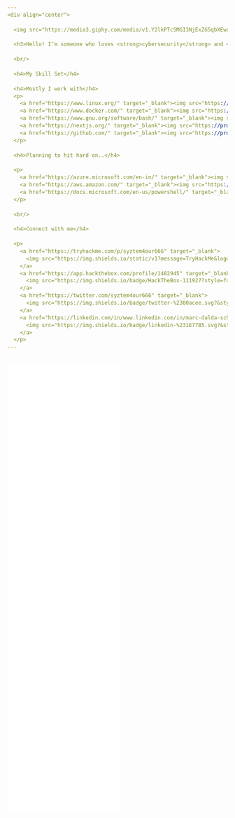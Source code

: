 ```yaml
---
<div align="center">

  <img src="https://media3.giphy.com/media/v1.Y2lkPTc5MGI3NjExZG5qbXEwaG56bXpmOG92eGlkMHl2MG1ycjJiamFwcXE2YWFqd2dwciZlcD12MV9pbnRlcm5hbF9naWZfYnlfaWQmY3Q9Zw/vfg92uVyrc3aU/giphy.gif" alt="GIF" />

  <h3>Hello! I’m someone who loves <strong>cybersecurity</strong> and <strong>sysadmin</strong>, always active on <strong>HTB</strong> and <strong>TryHackMe</strong>, and constantly learning. Sometimes I build, other times I destroy.</h3>

  <br/>
  
  <h4>My Skill Set</h4>

  <h4>Mostly I work with</h4>
  <p>
    <a href="https://www.linux.org/" target="_blank"><img src="https://profilinator.rishav.dev/skills-assets/linux-original.svg" alt="Linux" height="50" style="margin: 10px"/></a>
    <a href="https://www.docker.com/" target="_blank"><img src="https://profilinator.rishav.dev/skills-assets/docker-original-wordmark.svg" alt="Docker" height="50" style="margin: 10px"/></a>
    <a href="https://www.gnu.org/software/bash/" target="_blank"><img src="https://profilinator.rishav.dev/skills-assets/gnu_bash-icon.svg" alt="Bash" height="50" style="margin: 10px"/></a>
    <a href="https://nextjs.org/" target="_blank"><img src="https://profilinator.rishav.dev/skills-assets/nextjs.png" alt="NextJS" height="50" style="margin: 10px"/></a>
    <a href="https://github.com/" target="_blank"><img src="https://profilinator.rishav.dev/skills-assets/git-scm-icon.svg" alt="Git" height="50" style="margin: 10px"/></a>
  </p>

  <h4>Planning to hit hard on..</h4>

  <p>
    <a href="https://azure.microsoft.com/en-in/" target="_blank"><img src="https://profilinator.rishav.dev/skills-assets/microsoft_azure-icon.svg" alt="Azure" height="50" style="margin: 10px"/></a>
    <a href="https://aws.amazon.com/" target="_blank"><img src="https://profilinator.rishav.dev/skills-assets/amazonwebservices-original-wordmark.svg" alt="AWS" height="50" style="margin: 10px"/></a>
    <a href="https://docs.microsoft.com/en-us/powershell/" target="_blank"><img src="https://profilinator.rishav.dev/skills-assets/powershell.png" alt="PowerShell" height="50" style="margin: 10px"/></a>
  </p>

  <br/>

  <h4>Connect with me</h4>

  <p>
    <a href="https://tryhackme.com/p/syztem4our666" target="_blank">
      <img src="https://img.shields.io/static/v1?message=TryHackMe&logo=tryhackme&label=&color=88cc14&logoColor=white&labelColor=&style=for-the-badge" height="25" alt="TryHackMe" />
    </a>
    <a href="https://app.hackthebox.com/profile/1482945" target="_blank">
      <img src="https://img.shields.io/badge/HackTheBox-111927?style=for-the-badge&logo=Hack%20The%20Box&logoColor=9FEF00" height="25" alt="HackTheBox" />
    </a>
    <a href="https://twitter.com/syztem4our666" target="_blank">
      <img src="https://img.shields.io/badge/twitter-%2300acee.svg?&style=for-the-badge&logo=twitter&logoColor=white" height="25" alt="Twitter" />
    </a>
    <a href="https://linkedin.com/in/www.linkedin.com/in/marc-dalda-schütz-25b38331a" target="_blank">
      <img src="https://img.shields.io/badge/linkedin-%231E77B5.svg?&style=for-the-badge&logo=linkedin&logoColor=white" height="25" alt="LinkedIn" />
    </a>
  </p>
---
```

  <br/>

  <img src="/github-metrics.svg" alt="Metrics" />

</div>
